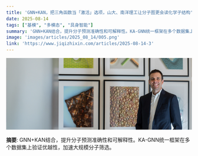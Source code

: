 ```yaml
---
title: 'GNN+KAN，把三角函数当「激活」选项，山大、南洋理工让分子图更会读化学子结构'
date: 2025-08-14
tags: ["基模", "多模态", "具身智能"]
summary: 'GNN+KAN结合，提升分子预测准确性和可解释性。KA-GNN统一框架在多个数据集上验证优越性，加速大规模分子筛选。'
image: 'images/articles/2025_08_14/005.png'
link: 'https://www.jiqizhixin.com/articles/2025-08-14-3'
---
```

![GNN+KAN，把三角函数当「激活」选项，山大、南洋理工让分子图更会读化学子结构](images/articles/2025_08_14/005.png)

**摘要**: GNN+KAN结合，提升分子预测准确性和可解释性。KA-GNN统一框架在多个数据集上验证优越性，加速大规模分子筛选。
